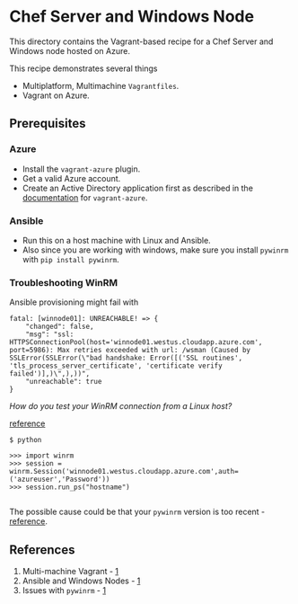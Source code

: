 # Chef Server and Windows Node

This directory contains the Vagrant-based recipe for a Chef Server and Windows node hosted on Azure.

This recipe demonstrates several things

* Multiplatform, Multimachine `Vagrantfiles`.
* Vagrant on Azure. 


## Prerequisites

### Azure

* Install the `vagrant-azure` plugin.
* Get a valid Azure account.
* Create an Active Directory application first as described in the [documentation](https://github.com/Azure/vagrant-azure#create-an-azure-active-directory-aad-application) for `vagrant-azure`.

### Ansible

* Run this on a host machine with Linux and Ansible.
* Also since you are working with windows, make sure you install `pywinrm` with `pip install pywinrm`.

### Troubleshooting WinRM

Ansible provisioning might fail with 

```
fatal: [winnode01]: UNREACHABLE! => {
    "changed": false, 
    "msg": "ssl: HTTPSConnectionPool(host='winnode01.westus.cloudapp.azure.com', port=5986): Max retries exceeded with url: /wsman (Caused by SSLError(SSLError(\"bad handshake: Error([('SSL routines', 'tls_process_server_certificate', 'certificate verify failed')],)\",),))", 
    "unreachable": true
}

```

_How do you test your WinRM connection from a Linux host?_

[reference](http://www.tomsitpro.com/articles/setup-linux-to-query-windows-winrm-hosts,1-3468.html)

```
$ python

>>> import winrm
>>> session = winrm.Session('winnode01.westus.cloudapp.azure.com',auth=('azureuser','Password'))
>>> session.run_ps("hostname")


```

The possible cause could be that your `pywinrm` version is too recent - [reference](https://github.com/ansible/ansible/issues/34378).


## References

1. Multi-machine Vagrant - [1](https://blog.scottlowe.org/2016/01/18/multi-machine-vagrant-json/)
1. Ansible and Windows Nodes - [1](http://docs.ansible.com/ansible/latest/intro_windows.html)
1. Issues with `pywinrm` - [1](https://github.com/ansible/ansible/issues/34378)
